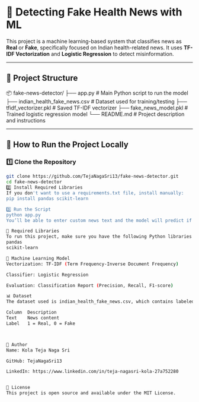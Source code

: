 # 📰 Detecting Fake Health News with ML

This project is a machine learning-based system that classifies news as **Real** or **Fake**, specifically focused on Indian health-related news. It uses **TF-IDF Vectorization** and **Logistic Regression** to detect misinformation.

---

## 📁 Project Structure

📦 fake-news-detector/
├── app.py # Main Python script to run the model
├── indian_health_fake_news.csv # Dataset used for training/testing
├── tfidf_vectorizer.pkl # Saved TF-IDF vectorizer
├── fake_news_model.pkl # Trained logistic regression model
└── README.md # Project description and instructions

---

## 🚀 How to Run the Project Locally

### 1️⃣ Clone the Repository

```bash
git clone https://github.com/TejaNagaSri13/fake-news-detector.git
cd fake-news-detector
2️⃣ Install Required Libraries
If you don't want to use a requirements.txt file, install manually:
pip install pandas scikit-learn

3️⃣ Run the Script
python app.py
You’ll be able to enter custom news text and the model will predict if it's Real or Fake.

🧪 Required Libraries
To run this project, make sure you have the following Python libraries installed:
pandas
scikit-learn

🧠 Machine Learning Model
Vectorization: TF-IDF (Term Frequency-Inverse Document Frequency)

Classifier: Logistic Regression

Evaluation: Classification Report (Precision, Recall, F1-score)

📊 Dataset
The dataset used is indian_health_fake_news.csv, which contains labeled health-related news articles from Indian sources.

Column	Description
Text	News content
Label	1 = Real, 0 = Fake



👤 Author
Name: Kola Teja Naga Sri

GitHub: TejaNagaSri13

LinkedIn: https://www.linkedin.com/in/teja-nagasri-kola-27a752280


📌 License
This project is open source and available under the MIT License.

